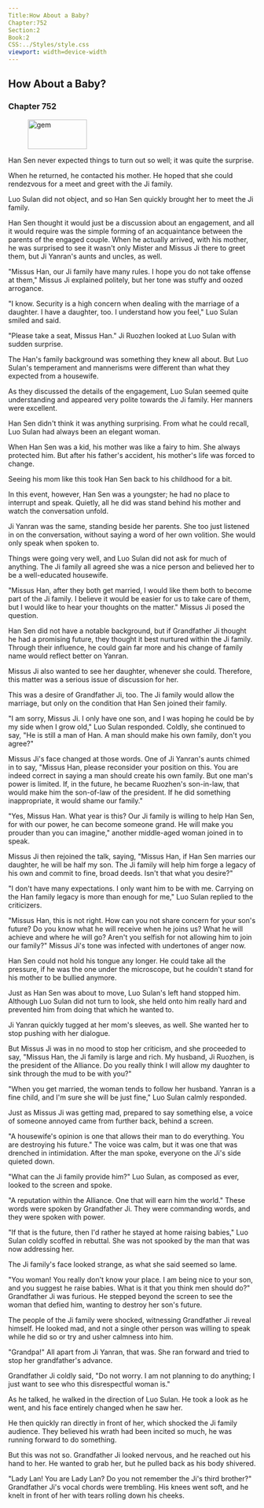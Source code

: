 ```yaml
---
Title:How About a Baby? 
Chapter:752 
Section:2 
Book:2 
CSS:../Styles/style.css 
viewport: width=device-width
---
```

  
## How About a Baby?
### Chapter 752
  
<figure>
	<img src="../Images/gem.gif" alt="gem" id="gem" width="120" height="60" />
</figure>
  

  
Han Sen never expected things to turn out so well; it was quite the surprise.

When he returned, he contacted his mother. He hoped that she could rendezvous for a meet and greet with the Ji family.

Luo Sulan did not object, and so Han Sen quickly brought her to meet the Ji family.

Han Sen thought it would just be a discussion about an engagement, and all it would require was the simple forming of an acquaintance between the parents of the engaged couple. When he actually arrived, with his mother, he was surprised to see it wasn't only Mister and Missus Ji there to greet them, but Ji Yanran's aunts and uncles, as well.

"Missus Han, our Ji family have many rules. I hope you do not take offense at them," Missus Ji explained politely, but her tone was stuffy and oozed arrogance.

"I know. Security is a high concern when dealing with the marriage of a daughter. I have a daughter, too. I understand how you feel," Luo Sulan smiled and said.

"Please take a seat, Missus Han." Ji Ruozhen looked at Luo Sulan with sudden surprise.

The Han's family background was something they knew all about. But Luo Sulan's temperament and mannerisms were different than what they expected from a housewife.

As they discussed the details of the engagement, Luo Sulan seemed quite understanding and appeared very polite towards the Ji family. Her manners were excellent.

Han Sen didn't think it was anything surprising. From what he could recall, Luo Sulan had always been an elegant woman.

When Han Sen was a kid, his mother was like a fairy to him. She always protected him. But after his father's accident, his mother's life was forced to change.

Seeing his mom like this took Han Sen back to his childhood for a bit.

In this event, however, Han Sen was a youngster; he had no place to interrupt and speak. Quietly, all he did was stand behind his mother and watch the conversation unfold.

Ji Yanran was the same, standing beside her parents. She too just listened in on the conversation, without saying a word of her own volition. She would only speak when spoken to.

Things were going very well, and Luo Sulan did not ask for much of anything. The Ji family all agreed she was a nice person and believed her to be a well-educated housewife.

"Missus Han, after they both get married, I would like them both to become part of the Ji family. I believe it would be easier for us to take care of them, but I would like to hear your thoughts on the matter." Missus Ji posed the question.

Han Sen did not have a notable background, but if Grandfather Ji thought he had a promising future, they thought it best nurtured within the Ji family. Through their influence, he could gain far more and his change of family name would reflect better on Yanran.

Missus Ji also wanted to see her daughter, whenever she could. Therefore, this matter was a serious issue of discussion for her.

This was a desire of Grandfather Ji, too. The Ji family would allow the marriage, but only on the condition that Han Sen joined their family.

"I am sorry, Missus Ji. I only have one son, and I was hoping he could be by my side when I grow old," Luo Sulan responded. Coldly, she continued to say, "He is still a man of Han. A man should make his own family, don't you agree?"

Missus Ji's face changed at those words. One of Ji Yanran's aunts chimed in to say, "Missus Han, please reconsider your position on this. You are indeed correct in saying a man should create his own family. But one man's power is limited. If, in the future, he became Ruozhen's son-in-law, that would make him the son-of-law of the president. If he did something inappropriate, it would shame our family."

"Yes, Missus Han. What year is this? Our Ji family is willing to help Han Sen, for with our power, he can become someone grand. He will make you prouder than you can imagine," another middle-aged woman joined in to speak.

Missus Ji then rejoined the talk, saying, "Missus Han, if Han Sen marries our daughter, he will be half my son. The Ji family will help him forge a legacy of his own and commit to fine, broad deeds. Isn't that what you desire?"

"I don't have many expectations. I only want him to be with me. Carrying on the Han family legacy is more than enough for me," Luo Sulan replied to the criticizers.

"Missus Han, this is not right. How can you not share concern for your son's future? Do you know what he will receive when he joins us? What he will achieve and where he will go? Aren't you selfish for not allowing him to join our family?" Missus Ji's tone was infected with undertones of anger now.

Han Sen could not hold his tongue any longer. He could take all the pressure, if he was the one under the microscope, but he couldn't stand for his mother to be bullied anymore.

Just as Han Sen was about to move, Luo Sulan's left hand stopped him. Although Luo Sulan did not turn to look, she held onto him really hard and prevented him from doing that which he wanted to.

Ji Yanran quickly tugged at her mom's sleeves, as well. She wanted her to stop pushing with her dialogue.

But Missus Ji was in no mood to stop her criticism, and she proceeded to say, "Missus Han, the Ji family is large and rich. My husband, Ji Ruozhen, is the president of the Alliance. Do you really think I will allow my daughter to sink through the mud to be with you?"

"When you get married, the woman tends to follow her husband. Yanran is a fine child, and I'm sure she will be just fine," Luo Sulan calmly responded.

Just as Missus Ji was getting mad, prepared to say something else, a voice of someone annoyed came from further back, behind a screen.

"A housewife's opinion is one that allows their man to do everything. You are destroying his future." The voice was calm, but it was one that was drenched in intimidation. After the man spoke, everyone on the Ji's side quieted down.

"What can the Ji family provide him?" Luo Sulan, as composed as ever, looked to the screen and spoke.

"A reputation within the Alliance. One that will earn him the world." These words were spoken by Grandfather Ji. They were commanding words, and they were spoken with power.

"If that is the future, then I'd rather he stayed at home raising babies," Luo Sulan coldly scoffed in rebuttal. She was not spooked by the man that was now addressing her.

The Ji family's face looked strange, as what she said seemed so lame.

"You woman! You really don't know your place. I am being nice to your son, and you suggest he raise babies. What is it that you think men should do?" Grandfather Ji was furious. He stepped beyond the screen to see the woman that defied him, wanting to destroy her son's future.

The people of the Ji family were shocked, witnessing Grandfather Ji reveal himself. He looked mad, and not a single other person was willing to speak while he did so or try and usher calmness into him.

"Grandpa!" All apart from Ji Yanran, that was. She ran forward and tried to stop her grandfather's advance.

Grandfather Ji coldly said, "Do not worry. I am not planning to do anything; I just want to see who this disrespectful woman is."

As he talked, he walked in the direction of Luo Sulan. He took a look as he went, and his face entirely changed when he saw her.

He then quickly ran directly in front of her, which shocked the Ji family audience. They believed his wrath had been incited so much, he was running forward to do something.

But this was not so. Grandfather Ji looked nervous, and he reached out his hand to her. He wanted to grab her, but he pulled back as his body shivered.

"Lady Lan! You are Lady Lan? Do you not remember the Ji's third brother?" Grandfather Ji's vocal chords were trembling. His knees went soft, and he knelt in front of her with tears rolling down his cheeks.